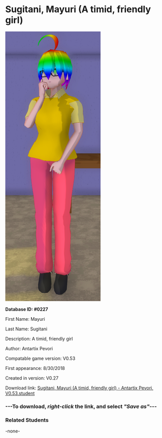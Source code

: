 # Sugitani, Mayuri (A timid, friendly girl)

<img src="../../Files/Images/Sugitani, Mayuri (A timid, friendly girl).png" title="Sugitani, Mayuri (A timid, friendly girl) - Antartix Pevori, V0.53">

**Database ID: #0227**

First Name: Mayuri

Last Name: Sugitani

Description: A timid, friendly girl

Author: Antartix Pevori

Compatable game version: V0.53

First appearance: 8/30/2018

Created in version: V0.27

Download link: <a href="https://raw.githubusercontent.com/Arbiter1223/Daigaku-Gurashi-Custom-Students/master/Files/Student%20Files/Sugitani%2C%20Mayuri%20(A%20timid%2C%20friendly%20girl)%20-%20Antartix%20Pevori%2C%20V0.53.student">Sugitani, Mayuri (A timid, friendly girl) - Antartix Pevori, V0.53.student</a>

### ---**To download, _right-click_ the link, and select _"Save as"_**---

### Related Students

-none-
